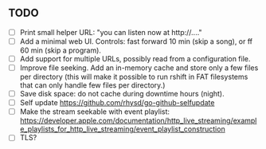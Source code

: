 ## TODO

- [ ] Print small helper URL: "you can listen now at http://...."
- [ ] Add a minimal web UI. Controls: fast forward 10 min (skip a song), or ff 60 min (skip a program).
- [ ] Add support for multiple URLs, possibly read from a configuration file.
- [ ] Improve file seeking. Add an in-memory cache and store only a few files per directory (this will make it possible to run rshift in FAT filesystems that can only handle few files per directory.)
- [ ] Save disk space: do not cache during downtime hours (night).
- [ ] Self update https://github.com/rhysd/go-github-selfupdate
- [ ] Make the stream seekable with event playlist: https://developer.apple.com/documentation/http_live_streaming/example_playlists_for_http_live_streaming/event_playlist_construction
- [ ] TLS?

